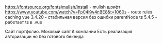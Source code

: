 https://fontsource.org/fonts/mulish/install - mulish шрифт
https://www.youtube.com/watch?v=Fp04Kw4nBE8&t=1060s - route rules caching
vue 3.4.20 - стабильная версия без ошибки parentNode
ts 5.4.5 - работает ts в .vue

Сайт портфолио.
Моковый сайт it компании
Есть реализация авторизации но без готового бекенда
